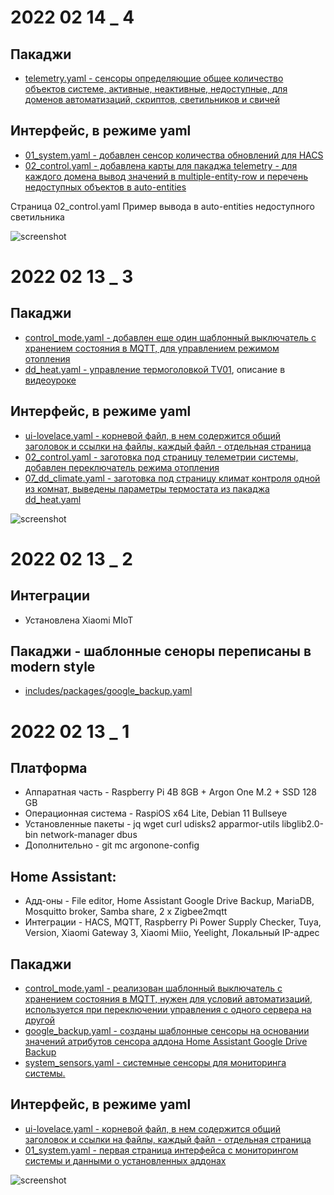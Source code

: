 # 2022 02 14 _ 4

## Пакаджи 
* [telemetry.yaml - сенсоры определяющие общее количество объектов системе, активные, неактивные, недоcтупные, для доменов автоматизаций, скриптов, светильников и свичей](https://github.com/kvazis/newHA/blob/master/includes/packages/telemetry.yaml)

## Интерфейс, в режиме yaml
* [01_system.yaml - добавлен сенсор количества обновлений для HACS](https://github.com/kvazis/newHA/blob/master/lovelace/01_system.yaml)
* [02_control.yaml - добавлена карты для пакаджа telemetry - для каждого домена вывод значений в multiple-entity-row и перечень недоступных объектов в auto-entities](https://github.com/kvazis/newHA/blob/master/lovelace/02_control.yaml)

Страница 02_control.yaml Пример вывода в auto-entities недоступного светильника

![screenshot](https://raw.githubusercontent.com/kvazis/newHA/master/img/0003.png)

# 2022 02 13 _ 3

## Пакаджи 
* [control_mode.yaml - добавлен еще один шаблонный выключатель с хранением состояния в MQTT, для управлением режимом отопления](https://github.com/kvazis/newHA/blob/master/includes/packages/control_mode.yaml)
* [dd_heat.yaml - управление термоголовкой TV01](https://github.com/kvazis/newHA/blob/master/includes/packages/Room_DD/dd_heat.yaml), описание в [видеоуроке](https://youtu.be/Y0bkyzhKHh8)

## Интерфейс, в режиме yaml
* [ui-lovelace.yaml - корневой файл, в нем содержится общий заголовок и ссылки на файлы, каждый файл - отдельная страница](https://github.com/kvazis/newHA/blob/master/ui-lovelace.yaml)
* [02_control.yaml - заготовка под страницу телеметрии системы, добавлен переключатель режима отопления](https://github.com/kvazis/newHA/blob/master/lovelace/02_control.yaml)
* [07_dd_climate.yaml - заготовка под страницу климат контроля одной из комнат, выведены параметры термостата из пакаджа dd_heat.yaml](https://github.com/kvazis/newHA/blob/master/lovelace/07_dd_climate.yaml)

![screenshot](https://raw.githubusercontent.com/kvazis/newHA/master/img/0002.png)

# 2022 02 13 _ 2
## Интеграции
* Установлена Xiaomi MIoT

## Пакаджи - шаблонные сеноры переписаны в modern style
* [includes/packages/google_backup.yaml](https://github.com/kvazis/newHA/blob/master/includes/packages/google_backup.yaml) 



# 2022 02 13 _ 1

## Платформа
* Аппаратная часть - Raspberry Pi 4B 8GB + Argon One M.2 + SSD 128 GB
* Операционная система - RaspiOS x64 Lite, Debian 11 Bullseye
* Установленные пакеты - jq wget curl udisks2 apparmor-utils libglib2.0-bin network-manager dbus
* Дополнительно - git mc argonone-config

## Home Assistant:
* Адд-оны - File editor, Home Assistant Google Drive Backup, MariaDB, Mosquitto broker, Samba share, 2 x Zigbee2mqtt
* Интеграции - HACS, MQTT, Raspberry Pi Power Supply Checker, Tuya, Version, Xiaomi Gateway 3, Xiaomi Miio, Yeelight, Локальный IP-адрес

## Пакаджи 
* [control_mode.yaml - реализован шаблонный выключатель с хранением состояния в MQTT, нужен для условий автоматизаций, используется при переключении управления с одного сервера на другой](https://github.com/kvazis/newHA/blob/master/includes/packages/control_mode.yaml)
* [google_backup.yaml - созданы шаблонные сенсоры на основании значений атрибутов сенсора аддона Home Assistant Google Drive Backup](https://github.com/kvazis/newHA/blob/master/includes/packages/google_backup.yaml) 
* [system_sensors.yaml - системные сенсоры для мониторинга системы.](https://github.com/kvazis/newHA/blob/master/includes/packages/system_sensors.yaml)

## Интерфейс, в режиме yaml
* [ui-lovelace.yaml - корневой файл, в нем содержится общий заголовок и ссылки на файлы, каждый файл - отдельная страница](https://github.com/kvazis/newHA/blob/master/ui-lovelace.yaml)
* [01_system.yaml - первая страница интерфейса с мониторингом системы и данными о установленных аддонах](https://github.com/kvazis/newHA/blob/master/lovelace/01_system.yaml)

![screenshot](https://raw.githubusercontent.com/kvazis/newHA/master/img/0001.png)
